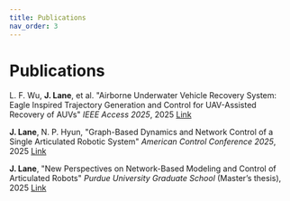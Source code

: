 ```yaml
---
title: Publications
nav_order: 3
---
```


# Publications

L. F. Wu, **J. Lane**, et al. "Airborne Underwater Vehicle Recovery System: Eagle Inspired Trajectory Generation and Control for UAV-Assisted Recovery of AUVs" *IEEE Access 2025*, 2025 [Link](https://ieeexplore.ieee.org/document/11122504)

**J. Lane**, N. P. Hyun, "Graph-Based Dynamics and Network Control of a Single Articulated Robotic System" *American Control Conference 2025*, 2025 [Link](https://ieeexplore.ieee.org/document/11107566)

**J. Lane**, "New Perspectives on Network-Based Modeling and Control of Articulated Robots" *Purdue University Graduate School* (Master’s thesis), 2025 [Link](https://hammer.purdue.edu/articles/thesis/New_Perspectives_on_Network-Based_Modeling_and_Control_of_Articulated_Robots/28850858)